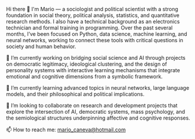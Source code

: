 Hi there 👋
I'm Mario — a sociologist and political scientist with a strong foundation in social theory, political analysis, statistics, and quantitative research methods. I also have a technical background as an electronics technician and formal training in programming. Over the past several months, I’ve been focused on Python, data science, machine learning, and neural networks, working to connect these tools with critical questions in society and human behavior.

🔭 I’m currently working on bridging social science and AI through projects on democratic legitimacy, ideological clustering, and the design of personality systems with interactive learning mechanisms that integrate emotional and cognitive dimensions from a symbolic framework.

🌱 I’m currently learning advanced topics in neural networks, large language models, and their philosophical and political implications.

👯 I’m looking to collaborate on research and development projects that explore the intersection of AI, democratic systems, mass psychology, and the semiological structures underpinning affective and cognitive responses.

📫 How to reach me: mario_caneva@hotmail.com
